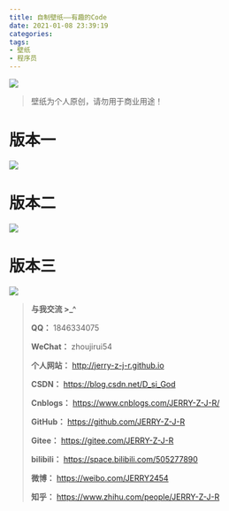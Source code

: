 ```yaml
---
title: 自制壁纸——有趣的Code
date: 2021-01-08 23:39:19
categories:
tags:
- 壁纸
- 程序员
---
```


![](https://img-blog.csdnimg.cn/20210108233649143.jpg)

<!--more-->

> 壁纸为个人原创，请勿用于商业用途！

# 版本一

![](https://img-blog.csdnimg.cn/20210108233649143.jpg)



# 版本二

![](https://img-blog.csdnimg.cn/20210108233649155.jpg)


# 版本三

![](https://img-blog.csdnimg.cn/20210108233649131.jpg)

> **与我交流 >_^**
>
> **QQ：** 1846334075
>
> **WeChat：** zhoujirui54
>
> **个人网站：** <http://jerry-z-j-r.github.io>	
>
> **CSDN：** <https://blog.csdn.net/D_si_God>
>
> **Cnblogs：** <https://www.cnblogs.com/JERRY-Z-J-R/>
>
> **GitHub：** <https://github.com/JERRY-Z-J-R>
>
> **Gitee：** <https://gitee.com/JERRY-Z-J-R>
>
> **bilibili：** <https://space.bilibili.com/505277890>
>
> **微博：** <https://weibo.com/JERRY2454>
>
> **知乎：** <https://www.zhihu.com/people/JERRY-Z-J-R>